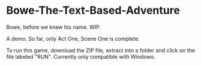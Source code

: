 # Bowe-The-Text-Based-Adventure
Bowe, before we knew his name. WIP.

A demo. So far, only Act One, Scene One is complete.

To run this game, download the ZIP file, extract into a folder and click on the file labeled "RUN". Currently only compatible with Windows.

